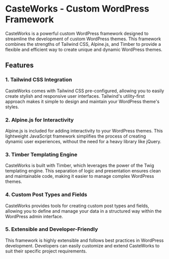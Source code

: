 # CasteWorks - Custom WordPress Framework

CasteWorks is a powerful custom WordPress framework designed to streamline the development of custom WordPress themes. This framework combines the strengths of Tailwind CSS, Alpine.js, and Timber to provide a flexible and efficient way to create unique and dynamic WordPress themes.

## Features

### 1. Tailwind CSS Integration

CasteWorks comes with Tailwind CSS pre-configured, allowing you to easily create stylish and responsive user interfaces. Tailwind's utility-first approach makes it simple to design and maintain your WordPress theme's styles.

### 2. Alpine.js for Interactivity

Alpine.js is included for adding interactivity to your WordPress themes. This lightweight JavaScript framework simplifies the process of creating dynamic user experiences, without the need for a heavy library like jQuery.

### 3. Timber Templating Engine

CasteWorks is built with Timber, which leverages the power of the Twig templating engine. This separation of logic and presentation ensures clean and maintainable code, making it easier to manage complex WordPress themes.

### 4. Custom Post Types and Fields

CasteWorks provides tools for creating custom post types and fields, allowing you to define and manage your data in a structured way within the WordPress admin interface.

### 5. Extensible and Developer-Friendly

This framework is highly extensible and follows best practices in WordPress development. Developers can easily customize and extend CasteWorks to suit their specific project requirements.
